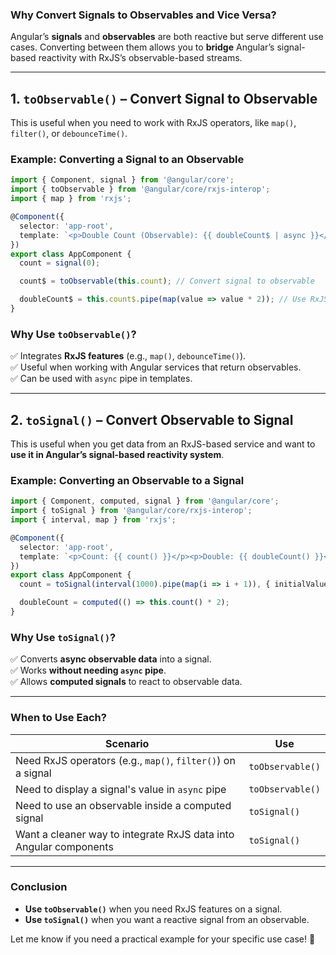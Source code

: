 ### **Why Convert Signals to Observables and Vice Versa?**  

Angular’s **signals** and **observables** are both reactive but serve different use cases. Converting between them allows you to **bridge** Angular’s signal-based reactivity with RxJS’s observable-based streams.  

---

## **1. `toObservable()` – Convert Signal to Observable**
This is useful when you need to work with RxJS operators, like `map()`, `filter()`, or `debounceTime()`.  

### **Example: Converting a Signal to an Observable**
```typescript
import { Component, signal } from '@angular/core';
import { toObservable } from '@angular/core/rxjs-interop';
import { map } from 'rxjs';

@Component({
  selector: 'app-root',
  template: `<p>Double Count (Observable): {{ doubleCount$ | async }}</p>`,
})
export class AppComponent {
  count = signal(0);

  count$ = toObservable(this.count); // Convert signal to observable

  doubleCount$ = this.count$.pipe(map(value => value * 2)); // Use RxJS operators
}
```

### **Why Use `toObservable()`?**
✅ Integrates **RxJS features** (e.g., `map()`, `debounceTime()`).  
✅ Useful when working with Angular services that return observables.  
✅ Can be used with `async` pipe in templates.  

---

## **2. `toSignal()` – Convert Observable to Signal**
This is useful when you get data from an RxJS-based service and want to **use it in Angular’s signal-based reactivity system**.

### **Example: Converting an Observable to a Signal**
```typescript
import { Component, computed, signal } from '@angular/core';
import { toSignal } from '@angular/core/rxjs-interop';
import { interval, map } from 'rxjs';

@Component({
  selector: 'app-root',
  template: `<p>Count: {{ count() }}</p><p>Double: {{ doubleCount() }}</p>`,
})
export class AppComponent {
  count = toSignal(interval(1000).pipe(map(i => i + 1)), { initialValue: 0 });

  doubleCount = computed(() => this.count() * 2);
}
```

### **Why Use `toSignal()`?**
✅ Converts **async observable data** into a signal.  
✅ Works **without needing `async` pipe**.  
✅ Allows **computed signals** to react to observable data.  

---

### **When to Use Each?**
| Scenario | Use |
|----------|-----|
| Need RxJS operators (e.g., `map()`, `filter()`) on a signal | `toObservable()` |
| Need to display a signal's value in `async` pipe | `toObservable()` |
| Need to use an observable inside a computed signal | `toSignal()` |
| Want a cleaner way to integrate RxJS data into Angular components | `toSignal()` |

---

### **Conclusion**
- **Use `toObservable()`** when you need RxJS features on a signal.  
- **Use `toSignal()`** when you want a reactive signal from an observable.  

Let me know if you need a practical example for your specific use case! 🚀
